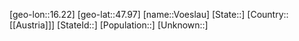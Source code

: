 ﻿---
location: [47.97,16.22]
type: City
tags:
- geo/City


SpocWebEntityId: 35375
isDeleted: false
confidential: public

---
[geo-lon::16.22]
[geo-lat::47.97]
[name::Voeslau]
[State::]
[Country::[[Austria]]]
[StateId::]
[Population::]
[Unknown::]

